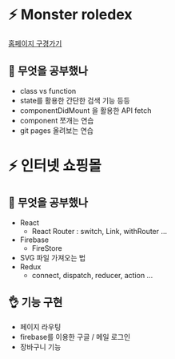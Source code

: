 
# ⚡ Monster roledex
[홈페이지 구경가기](https://mochapoke.github.io/monster-rol/)

## 🌼 무엇을 공부했나
- class vs function
- state를 활용한 간단한 검색 기능 등등
- componentDidMount 을 활용한 API fetch
- component 쪼개는 연습
- git pages 올려보는 연습


# ⚡ 인터넷 쇼핑몰
## 🌼 무엇을 공부했나
- React
  - React Router : switch, Link, withRouter ...
- Firebase
  - FireStore
- SVG 파일 가져오는 법
- Redux
  - connect, dispatch, reducer, action ...
  
## 👌 기능 구현
- 페이지 라우팅
- firebase를 이용한 구글 / 메일 로그인
- 장바구니 기능
